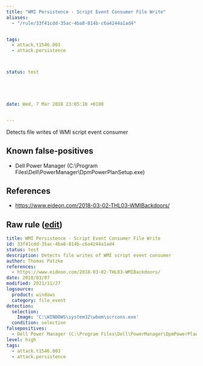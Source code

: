 ```yaml
---
title: "WMI Persistence - Script Event Consumer File Write"
aliases:
  - "/rule/33f41cdd-35ac-4ba8-814b-c6a4244a1ad4"


tags:
  - attack.t1546.003
  - attack.persistence



status: test





date: Wed, 7 Mar 2018 23:05:10 +0100


---
```


Detects file writes of WMI script event consumer

<!--more-->


## Known false-positives

* Dell Power Manager (C:\Program Files\Dell\PowerManager\DpmPowerPlanSetup.exe)



## References

* https://www.eideon.com/2018-03-02-THL03-WMIBackdoors/


## Raw rule ([edit](https://github.com/SigmaHQ/sigma/edit/master/rules/windows/file_event/file_event_win_wmi_persistence_script_event_consumer_write.yml))
```yaml
title: WMI Persistence - Script Event Consumer File Write
id: 33f41cdd-35ac-4ba8-814b-c6a4244a1ad4
status: test
description: Detects file writes of WMI script event consumer
author: Thomas Patzke
references:
  - https://www.eideon.com/2018-03-02-THL03-WMIBackdoors/
date: 2018/03/07
modified: 2021/11/27
logsource:
  product: windows
  category: file_event
detection:
  selection:
    Image: 'C:\WINDOWS\system32\wbem\scrcons.exe'
  condition: selection
falsepositives:
  - Dell Power Manager (C:\Program Files\Dell\PowerManager\DpmPowerPlanSetup.exe)
level: high
tags:
  - attack.t1546.003
  - attack.persistence

```

